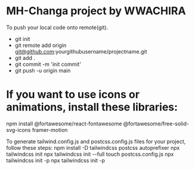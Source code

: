 # MH-Changa project by WWACHIRA
To push your local code onto remote(git).
- git init
- git remote add origin git@github.com:yourgithubusername/projectname.git
- git add .
- git commit -m 'init commit'
- git push -u origin main
# If you want to use icons or animations, install these libraries:
npm install @fortawesome/react-fontawesome @fortawesome/free-solid-svg-icons framer-motion

To generate tailwind.config.js and postcss.config.js files for your project, follow these steps:
npm install -D tailwindcss postcss autoprefixer
npx tailwindcss init
npx tailwindcss init --full
touch postcss.config.js
npx tailwindcss init -p
npx tailwindcss init -p